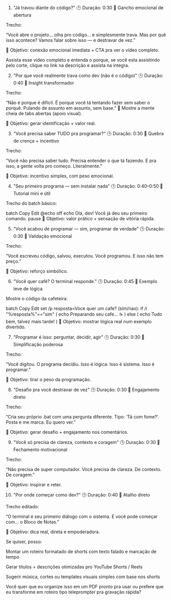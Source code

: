 1. "Já travou diante do código?"
🕒 Duração: 0:30
🎯 Gancho emocional de abertura

Trecho:

“Você abre o projeto... olha pro código... e simplesmente trava.
Mas por quê isso acontece? Vamos falar sobre isso — e destravar de vez.”

📢 Objetivo: conexão emocional imediata + CTA pra ver o vídeo completo.


Assista esse video completo e entenda o porque, se você esta assistindo pelo corte, clique no link na descrição e assista na íntegra.









2. "Por que você realmente trava como dev (não é o código)"
🕒 Duração: 0:40
🎯 Insight transformador

Trecho:

“Não é porque é difícil. É porque você tá tentando fazer sem saber o porquê.
Pulando de assunto em assunto, sem base.”
🧠 Mostre a mente cheia de tabs abertas (apoio visual).

📢 Objetivo: gerar identificação + valor real.








3. "Você precisa saber TUDO pra programar?"
🕒 Duração: 0:30
🎯 Quebra de crença + incentivo

Trecho:

“Você não precisa saber tudo. Precisa entender o que tá fazendo.
E pra isso, a gente volta pro começo. Literalmente.”

📢 Objetivo: incentivo simples, com peso emocional.

4. "Seu primeiro programa — sem instalar nada"
🕒 Duração: 0:40–0:50
🎯 Tutorial mini e útil

Trecho do batch básico:

batch
Copy
Edit
@echo off
echo Olá, dev! Você já deu seu primeiro comando.
pause
📢 Objetivo: valor prático + sensação de vitória rápida.

5. "Você acabou de programar — sim, programar de verdade"
🕒 Duração: 0:30
🎯 Validação emocional

Trecho:

“Você escreveu código, salvou, executou.
Você programou. E isso não tem preço.”

📢 Objetivo: reforço simbólico.

6. "Você quer café? O terminal responde."
🕒 Duração: 0:45
🎯 Exemplo leve de lógica

Mostre o código da cafeteira:

batch
Copy
Edit
set /p resposta=Voce quer um cafe? (sim/nao): 
if /i "%resposta%"=="sim" (
    echo Preparando seu cafe... ☕
) else (
    echo Tudo bem, talvez mais tarde!
)
📢 Objetivo: mostrar lógica real num exemplo divertido.

7. "Programar é isso: perguntar, decidir, agir"
🕒 Duração: 0:30
🎯 Simplificação poderosa

Trecho:

“Você digitou. O programa decidiu.
Isso é lógica. Isso é sistema. Isso é programar.”

📢 Objetivo: tirar o peso da programação.

8. "Desafio pra você destravar de vez"
🕒 Duração: 0:30
🎯 Engajamento direto

Trecho:

“Cria seu próprio .bat com uma pergunta diferente.
Tipo: ‘Tá com fome?’. Posta e me marca. Eu quero ver.”

📢 Objetivo: gerar desafio + engajamento nos comentários.

9. "Você só precisa de clareza, contexto e coragem"
🕒 Duração: 0:30
🎯 Fechamento motivacional

Trecho:

“Não precisa de super computador.
Você precisa de clareza. De contexto. De coragem.”

📢 Objetivo: inspirar e reter.

10. "Por onde começar como dev?"
🕒 Duração: 0:40
🎯 Atalho direto

Trecho editado:

“O terminal é seu primeiro diálogo com o sistema.
E você pode começar com... o Bloco de Notas.”

📢 Objetivo: dica real, direta e empoderadora.

Se quiser, posso:

Montar um roteiro formatado de shorts com texto falado e marcação de tempo

Gerar títulos + descrições otimizadas pro YouTube Shorts / Reels

Sugerir música, cortes ou templates visuais simples com base nos shorts

Você quer que eu organize isso em um PDF pronto pra usar ou prefere que eu transforme em roteiro tipo teleprompter pra gravação rápida?